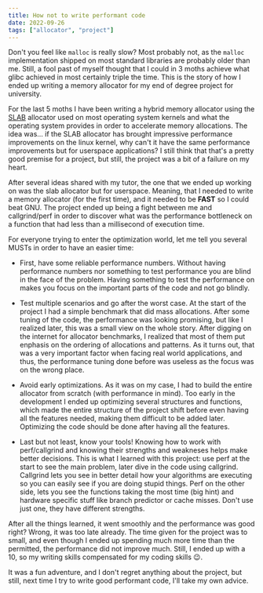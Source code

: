 ```yaml
---
title: How not to write performant code
date: 2022-09-26
tags: ["allocator", "project"]
---
```


Don't you feel like `malloc` is really slow? Most probably not, as the `malloc` implementation shipped on most standard libraries are probably older than me. Still, a fool past of myself thought that I could in 3 moths achieve what glibc achieved in most certainly triple the time. This is the story of how I ended up writing a memory allocator for my end of degree project for university.

For the last 5 moths I have been writing a hybrid memory allocator using the [SLAB](https://people.eecs.berkeley.edu/~kubitron/courses/cs194-24-S14/hand-outs/bonwick_slab.pdf) allocator used on most operating system kernels and what the operating system provides in order to accelerate memory allocations. The idea was... if the SLAB allocator has brought impressive performance improvements on the linux kernel, why can't it have the same performance improvements but for userspace applications? I still think that that's a pretty good premise for a project, but still, the project was a bit of a failure on my heart.

After several ideas shared with my tutor, the one that we ended up working on was the slab allocator but for userspace. Meaning, that I needed to write a memory allocator (for the first time), and it needed to be **FAST** so I could beat GNU. The project ended up being a fight between me and callgrind/perf in order to discover what was the performance bottleneck on a function that had less than a millisecond of execution time.

For everyone trying to enter the optimization world, let me tell you several MUSTs in order to have an easier time:

- First, have some reliable performance numbers. Without having performance numbers nor something to test performance you are blind in the face of the problem. Having something to test the performance on makes you focus on the important parts of the code and not go blindly.

- Test multiple scenarios and go after the worst case. At the start of the project I had a simple benchmark that did mass allocations. After some tuning of the code, the performance was looking promising, but like I realized later, this was a small view on the whole story. After digging on the internet for allocator benchmarks, I realized that most of them put enphasis on the ordering of allocations and patterns. As it turns out, that was a very important factor when facing real world applications, and thus, the performance tuning done before was useless as the focus was on the wrong place.

- Avoid early optimizations. As it was on my case, I had to build the entire allocator from scratch (with performance in mind). Too early in the development I ended up optimizing several structures and functions, which made the entire structure of the project shift before even having all the features needed, making them difficult to be added later. Optimizing the code should be done after having all the features.

- Last but not least, know your tools! Knowing how to work with perf/callgrind and knowing their strengths and weakneses helps make better decisions. This is what I learned with this project: use perf at the start to see the main problem, later dive in the code using callgrind. Callgrind lets you see in better detail how your algorithms are executing so you can easily see if you are doing stupid things. Perf on the other side, lets you see the functions taking the most time (big hint) and hardware specific stuff like branch predictor or cache misses. Don't use just one, they have different strengths.

After all the things learned, it went smoothly and the performance was good right? Wrong, it was too late already. The time given for the project was to small, and even though I ended up spending much more time than the permitted, the performance did not improve much. Still, I ended up with a 10, so my writing skills compensated for my coding skills 😉.

It was a fun adventure, and I don't regret anything about the project, but still, next time I try to write good performant code, I'll take my own advice.